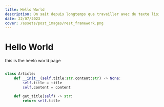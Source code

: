 ```yaml
---
title: Hello World
description: On sait depuis longtemps que travailler avec du texte lisible et contenant du sens est source de distractions, et empêche de se concentrer sur la mise en page elle-même. L'avantage du Lorem Ipsum sur un texte générique comme 'Du texte. Du texte. Du texte.' est qu'il possède une distribution de lettres plus ou moins normale, et en tout cas comparable avec celle du français standard. De nombreuses suites logicielles de mise en page ou éditeurs de sites Web ont fait du Lorem Ipsum leur faux texte par défaut, et une recherche pour 'Lorem Ipsum' vous conduira vers de nombreux sites qui n'en sont encore qu'à leur phase de construction. Plusieurs versions sont apparues avec le temps, parfois par accident, souvent intentionnellement (histoire d'y rajouter de petits clins d'oeil, voire des phrases embarassantes).
date: 22/07/2023
cover: /assets/post_images/rest_framework.png
---
```


# Hello World

this is the heelo world page

```Python

class Article:
    def __init__(self,title:str,content:str) -> None:
        self.title = title
        self.content = content

    def get_title(self) -> str:
        return self.title

```